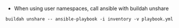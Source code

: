 - When using user namespaces, call ansible with buildah unshare

```
buildah unshare -- ansible-playbook -i inventory -v playbook.yml
```
